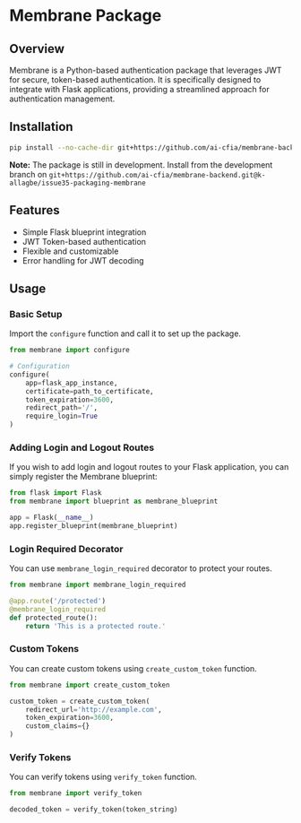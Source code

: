 # Membrane Package

## Overview

Membrane is a Python-based authentication package that leverages JWT for secure, token-based authentication. It is specifically designed to integrate with Flask applications, providing a streamlined approach for authentication management.

## Installation

```bash
pip install --no-cache-dir git+https://github.com/ai-cfia/membrane-backend.git
```

**Note:** The package is still in development. Install from the development branch on `git+https://github.com/ai-cfia/membrane-backend.git@k-allagbe/issue35-packaging-membrane`

## Features

- Simple Flask blueprint integration
- JWT Token-based authentication
- Flexible and customizable
- Error handling for JWT decoding

## Usage

### Basic Setup

Import the `configure` function and call it to set up the package.

```python
from membrane import configure

# Configuration
configure(
    app=flask_app_instance,
    certificate=path_to_certificate,
    token_expiration=3600,
    redirect_path='/',
    require_login=True
)
```

### Adding Login and Logout Routes

If you wish to add login and logout routes to your Flask application, you can simply register the Membrane blueprint:

```python
from flask import Flask
from membrane import blueprint as membrane_blueprint

app = Flask(__name__)
app.register_blueprint(membrane_blueprint)
```

### Login Required Decorator

You can use `membrane_login_required` decorator to protect your routes.

```python
from membrane import membrane_login_required

@app.route('/protected')
@membrane_login_required
def protected_route():
    return 'This is a protected route.'
```

### Custom Tokens

You can create custom tokens using `create_custom_token` function.

```python
from membrane import create_custom_token

custom_token = create_custom_token(
    redirect_url='http://example.com',
    token_expiration=3600,
    custom_claims={}
)
```

### Verify Tokens

You can verify tokens using `verify_token` function.

```python
from membrane import verify_token

decoded_token = verify_token(token_string)
```
